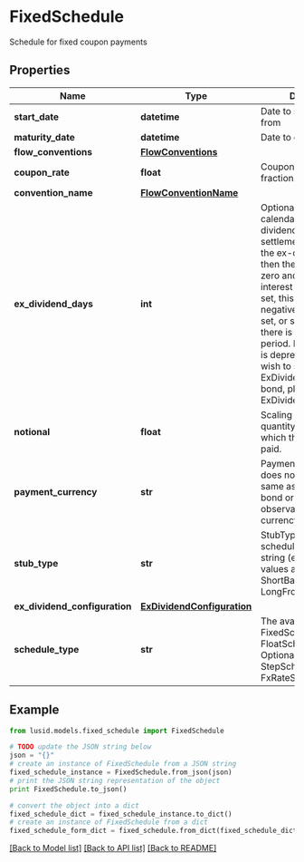 # FixedSchedule

Schedule for fixed coupon payments

## Properties
Name | Type | Description | Notes
------------ | ------------- | ------------- | -------------
**start_date** | **datetime** | Date to start generate from | 
**maturity_date** | **datetime** | Date to generate to | 
**flow_conventions** | [**FlowConventions**](FlowConventions.md) |  | [optional] 
**coupon_rate** | **float** | Coupon rate given as a fraction. | [optional] 
**convention_name** | [**FlowConventionName**](FlowConventionName.md) |  | [optional] 
**ex_dividend_days** | **int** | Optional. Number of calendar days in the ex-dividend period.  If the settlement date falls in the ex-dividend period then the coupon paid is zero and the accrued interest is negative.  If set, this must be a non-negative number.  If not set, or set to 0, then there is no ex-dividend period.                NOTE: This field is deprecated.  If you wish to set the ExDividendDays on a bond, please use the ExDividendConfiguration. | [optional] 
**notional** | **float** | Scaling factor, the quantity outstanding on which the rate will be paid. | [optional] 
**payment_currency** | **str** | Payment currency. This does not have to be the same as the nominal bond or observation/reset currency. | [optional] 
**stub_type** | **str** | StubType required of the schedule    Supported string (enumeration) values are: [ShortFront, ShortBack, LongBack, LongFront, Both]. | [optional] 
**ex_dividend_configuration** | [**ExDividendConfiguration**](ExDividendConfiguration.md) |  | [optional] 
**schedule_type** | **str** | The available values are: FixedSchedule, FloatSchedule, OptionalitySchedule, StepSchedule, Exercise, FxRateSchedule, Invalid | 

## Example

```python
from lusid.models.fixed_schedule import FixedSchedule

# TODO update the JSON string below
json = "{}"
# create an instance of FixedSchedule from a JSON string
fixed_schedule_instance = FixedSchedule.from_json(json)
# print the JSON string representation of the object
print FixedSchedule.to_json()

# convert the object into a dict
fixed_schedule_dict = fixed_schedule_instance.to_dict()
# create an instance of FixedSchedule from a dict
fixed_schedule_form_dict = fixed_schedule.from_dict(fixed_schedule_dict)
```
[[Back to Model list]](../README.md#documentation-for-models) [[Back to API list]](../README.md#documentation-for-api-endpoints) [[Back to README]](../README.md)


